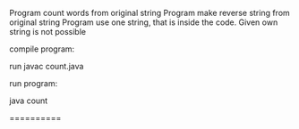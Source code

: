 Program count words from original string
Program make reverse string from original string
Program use one string, that is inside the code. Given own string is not possible

compile program:

run javac count.java

run program:

java count


==========
